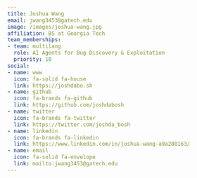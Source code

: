 ```yaml
---
title: Joshua Wang
email: jwang3453@gatech.edu
image: /images/joshua-wang.jpg
affiliation: BS at Georgia Tech
team_memberships:
- team: multilang
  role: AI Agents for Bug Discovery & Exploitation
  priority: 10
social:
- name: www
  icon: fa-solid fa-house
  link: https://joshdabo.sh
- name: github
  icon: fa-brands fa-github
  link: https://github.com/joshdabosh
- name: twitter
  icon: fa-brands fa-twitter
  link: https://twitter.com/joshda_bosh
- name: linkedin
  icon: fa-brands fa-linkedin
  link: https://www.linkedin.com/in/joshua-wang-a9a280163/
- name: email
  icon: fa-solid fa-envelope
  link: mailto:jwang3453@gatech.edu
---
```




